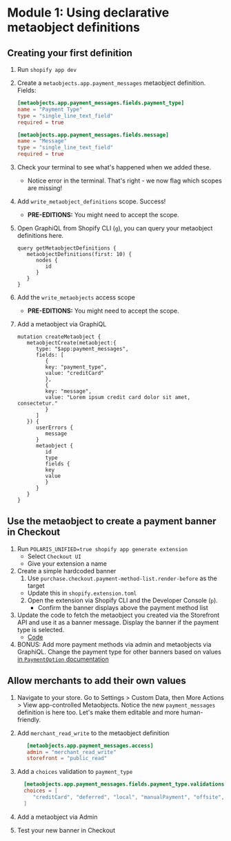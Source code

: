 # Module 1: Using declarative metaobject definitions

## Creating your first definition

1. Run `shopify app dev`
1. Create a `metaobjects.app.payment_messages` metaobject definition. Fields:

   ```toml
   [metaobjects.app.payment_messages.fields.payment_type]
   name = "Payment Type"
   type = "single_line_text_field"
   required = true

   [metaobjects.app.payment_messages.fields.message]
   name = "Message"
   type = "single_line_text_field"
   required = true
   ```

1. Check your terminal to see what's happened when we added these.
    * Notice error in the terminal. That's right - we now flag which scopes are missing!
1. Add `write_metaobject_definitions` scope. Success!
   * **PRE-EDITIONS:** You might need to accept the scope.
1. Open GraphiQL from Shopify CLI (`g`), you can query your metaobject definitions here.

   ```gql
   query getMetaobjectDefinitions {
      metaobjectDefinitions(first: 10) {
         nodes {
            id
         }
      }
   }
   ```
1. Add the `write_metaobjects` access scope
   * **PRE-EDITIONS:** You might need to accept the scope.
1. Add a metaobject via GraphiQL

   ```gql
   mutation createMetaobject {
      metaobjectCreate(metaobject:{
         type: "$app:payment_messages",
         fields: [
            {
            key: "payment_type",
            value: "creditCard"
            },
            {
            key: "message",
            value: "Lorem ipsum credit card dolor sit amet, consectetur."
            }
         ]
      }) {
         userErrors {
            message
         }
         metaobject {
            id
            type
            fields {
            key
            value
            }
         }
      }
   }
   ```

## Use the metaobject to create a payment banner in Checkout
1. Run `POLARIS_UNIFIED=true shopify app generate extension`
   * Select `Checkout UI`
   * Give your extension a name
2. Create a simple hardcoded banner
   1. Use `purchase.checkout.payment-method-list.render-before` as the target
     * Update this in `shopify.extension.toml`
   2. Open the extension via Shopify CLI and the Developer Console (`p`).
      * Confirm the banner displays above the payment method list
3. Update the code to fetch the metaobject you created via the Storefront API and use it as a banner message. Display the banner if the payment type is selected.
   * [Code](../extensions/payment-banner/src/Checkout.jsx)
4. BONUS: Add more payment methods via admin and metaobjects via GraphiQL. Change the payment type for other banners based on values [in `PaymentOption` documentation](https://shopify.dev/docs/api/checkout-ui-extensions/2025-04/apis/payments#useAvailablePaymentOptions-returns)

## Allow merchants to add their own values
1. Navigate to your store. Go to Settings > Custom Data, then More Actions > View app-controlled Metaobjects. Notice the new `payment_messages` definition is here too. Let's make them editable and more human-friendly.
1. Add `merchant_read_write` to the metaobject definition

   ```toml
      [metaobjects.app.payment_messages.access]
      admin = "merchant_read_write"
      storefront = "public_read"
   ```

1. Add a `choices` validation to `payment_type`

   ```toml
     [metaobjects.app.payment_messages.fields.payment_type.validations]
     choices = [
        "creditCard", "deferred", "local", "manualPayment", "offsite", "other", "paymentOnDelivery", "redeemable", "wallet", "customOnsite"
     ]
   ```

1. Add a metaobject via Admin
1. Test your new banner in Checkout